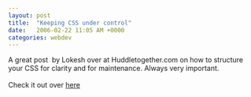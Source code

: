 ```yaml
---
layout: post
title:  "Keeping CSS under control"
date:   2006-02-22 11:05 AM +0000
categories: webdev
---
```

A great post&nbsp; by Lokesh over at Huddletogether.com on how to structure your CSS for clarity and for maintenance. Always very important.<br /><br />Check it out over <a href="http://www.huddletogether.com/2006/02/16/practical-web-development-tips/">here</a>